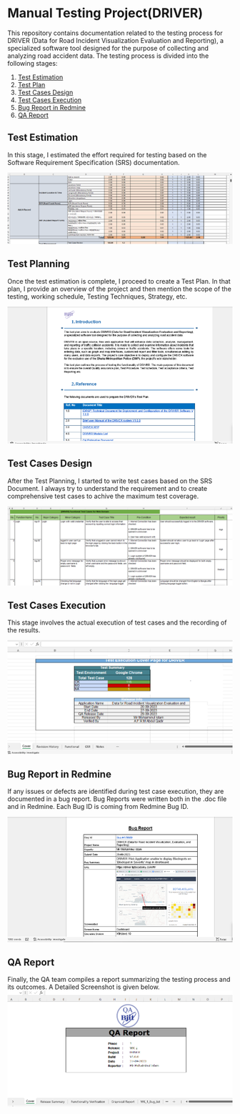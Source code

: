 # Manual Testing Project(DRIVER)

This repository contains documentation related to the testing process for DRIVER (Data for Road Incident Visualization Evaluation and Reporting), a specialized software tool designed for the purpose of collecting and analyzing road accident data. The testing process is divided into the following stages:

1. [Test Estimation](#test-estimation)
2. [Test Plan](#test-plan)
3. [Test Cases Design](#test-cases-design)
4. [Test Cases Execution](#test-cases-execution)
5. [Bug Report in Redmine](#bug-report-in-redmine)
6. [QA Report](#qa-report)

## Test Estimation

In this stage, I estimated the effort required for testing based on the Software Requirement Specification (SRS) documentation.

![Test Estimation](https://github.com/Mohaiminul-SQA/images-for-sqa/blob/main/Estimation.png)


## Test Planning

Once the test estimation is complete, I proceed to create a Test Plan. In that plan, I provide an overview of the project and then mention the scope of the testing, working schedule, Testing Techniques, Strategy, etc.

![Test Plan](https://github.com/Mohaiminul-SQA/images-for-sqa/blob/main/Test-plan.png)


## Test Cases Design

After the Test Planning, I started to write test cases based on the SRS Document. I always try to understand the requirement and to create comprehensive test cases to achive the maximum test coverage. 

![Test Cases Design](https://github.com/Mohaiminul-SQA/images-for-sqa/blob/main/design.png)


## Test Cases Execution

This stage involves the actual execution of test cases and the recording of the results.

![Test Cases Execution](https://github.com/Mohaiminul-SQA/images-for-sqa/blob/main/execution.png)


## Bug Report in Redmine

If any issues or defects are identified during test case execution, they are documented in a bug report. Bug Reports were written both in the .doc file and in Redmine. Each Bug ID is coming from Redmine Bug ID.

![Bug Report](https://github.com/Mohaiminul-SQA/images-for-sqa/blob/main/Bug%20Report.png)


## QA Report

Finally, the QA team compiles a report summarizing the testing process and its outcomes. A Detailed Screenshot is given below.
![QA Report](https://github.com/Mohaiminul-SQA/images-for-sqa/blob/main/QA.png)


